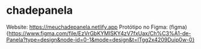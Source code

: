 # chadepanela

Website: https://meuchadepanela.netlify.app
Protótipo no Figma: (figma){https://www.figma.com/file/EzVrGbKYMISKY4zV7fxUax/Ch%C3%A1-de-Panela?type=design&node-id=0-1&mode=design&t=lTgg2x4209Duip0w-0}
